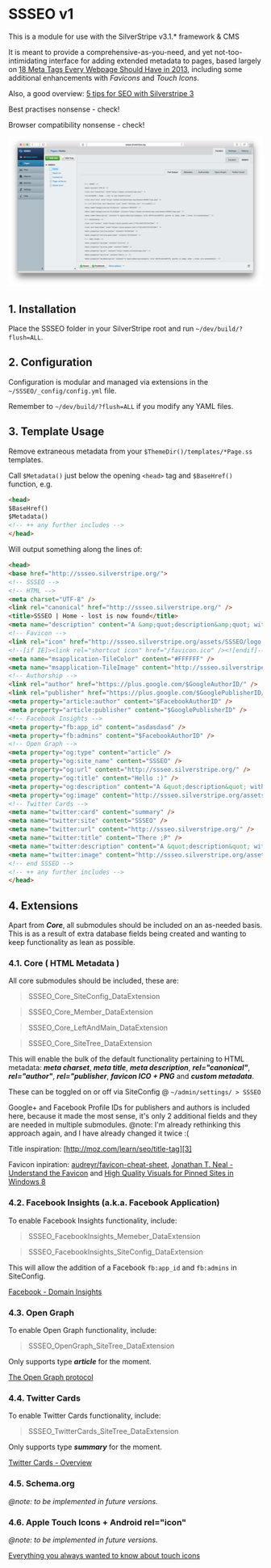 SSSEO v1
========

This is a module for use with the SilverStripe v3.1.* framework & CMS

It is meant to provide a comprehensive-as-you-need, and yet not-too-intimidating interface for adding extended metadata to pages, based largely on [18 Meta Tags Every Webpage Should Have in 2013][1], including some additional enhancements with _Favicons_ and _Touch Icons_.

Also, a good overview: [5 tips for SEO with Silverstripe 3][2]

Best practises nonsense - check!

Browser compatibility nonsense - check!

![Screenshot](composer-screenshot.png)

## 1. Installation

Place the SSSEO folder in your SilverStripe root and run `~/dev/build/?flush=ALL`.

## 2. Configuration

Configuration is modular and managed via extensions in the `~/SSSEO/_config/config.yml` file.

Remember to `~/dev/build/?flush=ALL` if you modify any YAML files.

## 3. Template Usage

Remove extraneous metadata from your `$ThemeDir()/templates/*Page.ss` templates.

Call `$Metadata()` just below the opening `<head>` tag and `$BaseHref()` function, e.g.

```html
<head>
$BaseHref()
$Metadata()
<!-- ++ any further includes -->
</head>
```

Will output something along the lines of:

```html
<head>
<base href="http://ssseo.silverstripe.org/">
<!-- SSSEO -->
<!-- HTML -->
<meta charset="UTF-8" />
<link rel="canonical" href="http://ssseo.silverstripe.org/" />
<title>SSSEO | Home - lost is now found</title>
<meta name="description" content="A &amp;quot;description&amp;quot; with &amp;#039;both&amp;#039; quotes in &amp;amp; some | other &amp;lt;nonsense&amp;gt;" />
<!-- Favicon -->
<link rel="icon" href="http://ssseo.silverstripe.org/assets/SSSEO/logo.png" />
<!--[if IE]><link rel="shortcut icon" href="/favicon.ico" /><![endif]-->
<meta name="msapplication-TileColor" content="#FFFFFF" />
<meta name="msapplication-TileImage" content="http://ssseo.silverstripe.org/assets/SSSEO/logo.png" />
<!-- Authorship -->
<link rel="author" href="https://plus.google.com/$GoogleAuthorID/" />
<link rel="publisher" href="https://plus.google.com/$GooglePublisherID/" />
<meta property="article:author" content="$FacebookAuthorID" />
<meta property="article:publisher" content="$GooglePublisherID" />
<!-- Facebook Insights -->
<meta property="fb:app_id" content="asdasdasd" />
<meta property="fb:admins" content="$FacebookAuthorID" />
<!-- Open Graph -->
<meta property="og:type" content="article" />
<meta property="og:site_name" content="SSSEO" />
<meta property="og:url" content="http://ssseo.silverstripe.org/" />
<meta property="og:title" content="Hello :)" />
<meta property="og:description" content="A &quot;description&quot; with &#039;both&#039; quotes in &amp; some | other &lt;nonsense&gt;" />
<meta property="og:image" content="http://ssseo.silverstripe.org/assets/SSSEO/OpenGraph/test.jpg" />
<!-- Twitter Cards -->
<meta name="twitter:card" content="summary" />
<meta name="twitter:site" content="SSSEO" />
<meta name="twitter:url" content="http://ssseo.silverstripe.org/" />
<meta name="twitter:title" content="There ;P" />
<meta name="twitter:description" content="A &quot;description&quot; with &#039;both&#039; quotes in &amp; some | other &lt;nonsense&gt;" />
<meta name="twitter:image" content="http://ssseo.silverstripe.org/assets/SSSEO/TwitterCards/test.jpg" />
<!-- end SSSEO -->
<!-- ++ any further includes -->
</head>
```

## 4. Extensions

Apart from **_Core_**, all submodules should be included on an as-needed basis. This is as a result of extra database fields being created and wanting to keep functionality as lean as possible.

### 4.1. Core ( HTML Metadata )

All core submodules should be included, these are:

> SSSEO_Core_SiteConfig_DataExtension

> SSSEO_Core_Member_DataExtension

> SSSEO_Core_LeftAndMain_DataExtension

> SSSEO_Core_SiteTree_DataExtension

This will enable the bulk of the default functionality pertaining to HTML metadata: **_meta charset_**, **_meta title_**, **_meta description_**, **_rel="canonical"_**, **_rel="author"_**, **_rel="publisher_**, **_favicon ICO + PNG_** and **_custom metadata_**.

These can be toggled on or off via SiteConfig @ `~/admin/settings/ > SSSEO`

Google+ and Facebook Profile IDs for publishers and authors is included here, because it made the most sense, it's only 2 additional fields and they are needed in multiple submodules. @note: I'm already rethinking this approach again, and I have already changed it twice :(

Title inspiration: [http://moz.com/learn/seo/title-tag][3]

Favicon inpiration: [audreyr/favicon-cheat-sheet][4], [Jonathan T. Neal - Understand the Favicon][5] and [High Quality Visuals for Pinned Sites in Windows 8][6]

### 4.2. Facebook Insights (a.k.a. Facebook Application)

To enable Facebook Insights functionality, include:

> SSSEO_FacebookInsights_Memeber_DataExtension

> SSSEO_FacebookInsights_SiteConfig_DataExtension

This will allow the addition of a Facebook `fb:app_id` and `fb:admins` in SiteConfig.

[Facebook - Domain Insights][7]

### 4.3. Open Graph

To enable Open Graph functionality, include:

> SSSEO_OpenGraph_SiteTree_DataExtension

Only supports type **_article_** for the moment.

[The Open Graph protocol][8]

### 4.4. Twitter Cards

To enable Twitter Cards functionality, include:

> SSSEO_TwitterCards_SiteTree_DataExtension

Only supports type **_summary_** for the moment.

[Twitter Cards - Overview][9]

### 4.5. Schema.org

_@note: to be implemented in future versions._

### 4.6. Apple Touch Icons + Android rel="icon"

_@note: to be implemented in future versions._

[Everything you always wanted to know about touch icons][10]

[1]: https://www.iacquire.com/blog/18-meta-tags-every-webpage-should-have-in-2013
[2]: http://www.silverstripe.org/blog/5-tips-for-seo-with-silverstripe-3-/
[3]: http://moz.com/learn/seo/title-tag
[4]: https://github.com/audreyr/favicon-cheat-sheet
[5]: http://www.jonathantneal.com/blog/understand-the-favicon/
[6]: http://blogs.msdn.com/b/ie/archive/2012/06/08/high-quality-visuals-for-pinned-sites-in-windows-8.aspx
[7]: https://developers.facebook.com/docs/platforminsights/domains
[8]: http://ogp.me
[9]: https://dev.twitter.com/cards/overview
[10]: https://mathiasbynens.be/notes/touch-icons
